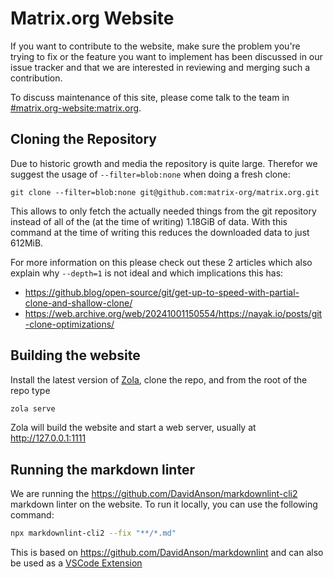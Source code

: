 # Matrix.org Website

If you want to contribute to the website, make sure the problem you're trying to
fix or the feature you want to implement has been discussed in our issue tracker
and that we are interested in reviewing and merging such a contribution.

To discuss maintenance of this site, please come talk to the team in
[#matrix.org-website:matrix.org](https://matrix.to/#/#matrix.org-website:matrix.org).

## Cloning the Repository

Due to historic growth and media the repository is quite large. Therefor we suggest the usage of `--filter=blob:none` when doing a fresh clone:

```
git clone --filter=blob:none git@github.com:matrix-org/matrix.org.git
```

This allows to only fetch the actually needed things from the git repository instead of all of the (at the time of writing) 1.18GiB of data.
With this command at the time of writing this reduces the downloaded data to just 612MiB.

For more information on this please check out these 2 articles which also explain why `--depth=1` is not ideal and which implications this has:

- https://github.blog/open-source/git/get-up-to-speed-with-partial-clone-and-shallow-clone/
- https://web.archive.org/web/20241001150554/https://nayak.io/posts/git-clone-optimizations/

## Building the website

Install the latest version of [Zola](https://www.getzola.org), clone the repo, and from the root of the
repo type

```bash
zola serve
```

Zola will build the website and start a web server, usually at
<http://127.0.0.1:1111>

## Running the markdown linter

We are running the <https://github.com/DavidAnson/markdownlint-cli2> markdown linter on the website.
To run it locally, you can use the following command:

```bash
npx markdownlint-cli2 --fix "**/*.md"
```

This is based on <https://github.com/DavidAnson/markdownlint> and can also be used as a [VSCode Extension](https://marketplace.visualstudio.com/items?itemName=DavidAnson.vscode-markdownlint)
